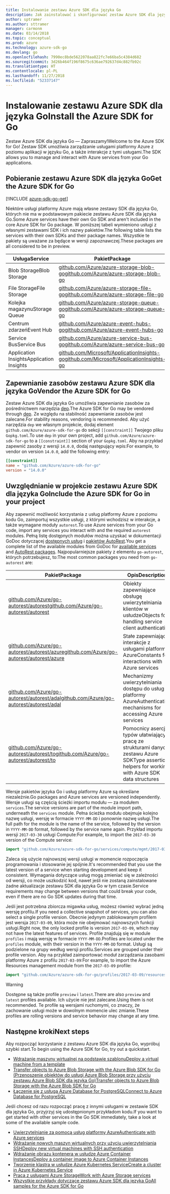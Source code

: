 ```yaml
---
title: Instalowanie zestawu Azure SDK dla języka Go
description: Jak zainstalować i skonfigurować zestaw Azure SDK dla języka Go oraz zapewnić w nim zasoby.
author: sptramer
ms.author: sttramer
manager: carmonm
ms.date: 03/14/2018
ms.topic: conceptual
ms.prod: azure
ms.technology: azure-sdk-go
ms.devlang: go
ms.openlocfilehash: 7990ec8bde5622078aa822fc7e66ba5c4384d682
ms.sourcegitcommit: 3d26b464f196f8675c636ae792637d4c882fb92c
ms.translationtype: HT
ms.contentlocale: pl-PL
ms.lasthandoff: 11/27/2018
ms.locfileid: "52337147"
---
```

# <a name="install-the-azure-sdk-for-go"></a><span data-ttu-id="5af85-103">Instalowanie zestawu Azure SDK dla języka Go</span><span class="sxs-lookup"><span data-stu-id="5af85-103">Install the Azure SDK for Go</span></span>

<span data-ttu-id="5af85-104">Zestaw Azure SDK dla języka Go — Zapraszamy!</span><span class="sxs-lookup"><span data-stu-id="5af85-104">Welcome to the Azure SDK for Go!</span></span> <span data-ttu-id="5af85-105">Zestaw SDK umożliwia zarządzanie usługami platformy Azure z poziomu aplikacji w języku Go, a także interakcje z tymi usługami.</span><span class="sxs-lookup"><span data-stu-id="5af85-105">The SDK allows you to manage and interact with Azure services from your Go applications.</span></span>

## <a name="get-the-azure-sdk-for-go"></a><span data-ttu-id="5af85-106">Pobieranie zestawu Azure SDK dla języka Go</span><span class="sxs-lookup"><span data-stu-id="5af85-106">Get the Azure SDK for Go</span></span>

[!INCLUDE [azure-sdk-go-get](includes/azure-sdk-go-get.md)]

<span data-ttu-id="5af85-107">Niektóre usługi platformy Azure mają własne zestawy SDK dla języka Go, których nie ma w podstawowym pakiecie zestawu Azure SDK dla języka Go.</span><span class="sxs-lookup"><span data-stu-id="5af85-107">Some Azure services have their own Go SDK and aren't included in the core Azure SDK for Go package.</span></span> <span data-ttu-id="5af85-108">W poniższej tabeli wymieniono usługi z własnymi zestawami SDK i ich nazwy pakietów.</span><span class="sxs-lookup"><span data-stu-id="5af85-108">The following table lists the services with their own SDKs and their package names.</span></span> <span data-ttu-id="5af85-109">Wszystkie te pakiety są uważane za będące w wersji zapoznawczej.</span><span class="sxs-lookup"><span data-stu-id="5af85-109">These packages are all considered to be in preview.</span></span>

| <span data-ttu-id="5af85-110">Usługa</span><span class="sxs-lookup"><span data-stu-id="5af85-110">Service</span></span> | <span data-ttu-id="5af85-111">Pakiet</span><span class="sxs-lookup"><span data-stu-id="5af85-111">Package</span></span> |
|---------|---------|
| <span data-ttu-id="5af85-112">Blob Storage</span><span class="sxs-lookup"><span data-stu-id="5af85-112">Blob Storage</span></span> | [<span data-ttu-id="5af85-113">github.com/Azure/azure-storage-blob-go</span><span class="sxs-lookup"><span data-stu-id="5af85-113">github.com/Azure/azure-storage-blob-go</span></span>](https://github.com/Azure/azure-storage-blob-go) |
| <span data-ttu-id="5af85-114">File Storage</span><span class="sxs-lookup"><span data-stu-id="5af85-114">File Storage</span></span> | [<span data-ttu-id="5af85-115">github.com/Azure/azure-storage-file-go</span><span class="sxs-lookup"><span data-stu-id="5af85-115">github.com/Azure/azure-storage-file-go</span></span>](https://github.com/Azure/azure-storage-file-go) |
| <span data-ttu-id="5af85-116">Kolejka magazynu</span><span class="sxs-lookup"><span data-stu-id="5af85-116">Storage Queue</span></span> | [<span data-ttu-id="5af85-117">github.com/Azure/azure-storage-queue-go</span><span class="sxs-lookup"><span data-stu-id="5af85-117">github.com/Azure/azure-storage-queue-go</span></span>](https://github.com/Azure/azure-storage-queue-go) |
| <span data-ttu-id="5af85-118">Centrum zdarzeń</span><span class="sxs-lookup"><span data-stu-id="5af85-118">Event Hub</span></span> | [<span data-ttu-id="5af85-119">github.com/Azure/azure-event-hubs-go</span><span class="sxs-lookup"><span data-stu-id="5af85-119">github.com/Azure/azure-event-hubs-go</span></span>](https://github.com/Azure/azure-event-hubs-go) |
| <span data-ttu-id="5af85-120">Service Bus</span><span class="sxs-lookup"><span data-stu-id="5af85-120">Service Bus</span></span> | [<span data-ttu-id="5af85-121">github.com/Azure/azure-service-bus-go</span><span class="sxs-lookup"><span data-stu-id="5af85-121">github.com/Azure/azure-service-bus-go</span></span>](https://github.com/Azure/azure-service-bus-go) |
| <span data-ttu-id="5af85-122">Application Insights</span><span class="sxs-lookup"><span data-stu-id="5af85-122">Application Insights</span></span> | [<span data-ttu-id="5af85-123">github.com/Microsoft/ApplicationInsights-go</span><span class="sxs-lookup"><span data-stu-id="5af85-123">github.com/Microsoft/ApplicationInsights-go</span></span>](https://github.com/Microsoft/ApplicationInsights-go) |

## <a name="vendor-the-azure-sdk-for-go"></a><span data-ttu-id="5af85-124">Zapewnianie zasobów zestawu Azure SDK dla języka Go</span><span class="sxs-lookup"><span data-stu-id="5af85-124">Vendor the Azure SDK for Go</span></span>

<span data-ttu-id="5af85-125">Zestaw Azure SDK dla języka Go umożliwia zapewnianie zasobów za pośrednictwem narzędzia [dep](https://github.com/golang/dep).</span><span class="sxs-lookup"><span data-stu-id="5af85-125">The Azure SDK for Go may be vendored through [dep](https://github.com/golang/dep).</span></span> <span data-ttu-id="5af85-126">Ze względu na stabilność zapewnianie zasobów jest zalecane.</span><span class="sxs-lookup"><span data-stu-id="5af85-126">For stability reasons, vendoring is recommended.</span></span> <span data-ttu-id="5af85-127">Aby użyć narzędzia `dep` we własnym projekcie, dodaj element `github.com/Azure/azure-sdk-for-go` do sekcji `[[constraint]]` Twojego pliku `Gopkg.toml`.</span><span class="sxs-lookup"><span data-stu-id="5af85-127">To use `dep` in your own project, add `github.com/Azure/azure-sdk-for-go` to a `[[constraint]]` section of your `Gopkg.toml`.</span></span> <span data-ttu-id="5af85-128">Aby na przykład zapewnić zasoby z wersji `14.0.0`, dodaj następujący wpis:</span><span class="sxs-lookup"><span data-stu-id="5af85-128">For example, to vendor on version `14.0.0`, add the following entry:</span></span>

```toml
[[constraint]]
name = "github.com/Azure/azure-sdk-for-go"
version = "14.0.0"
```

## <a name="include-the-azure-sdk-for-go-in-your-project"></a><span data-ttu-id="5af85-129">Uwzględnianie w projekcie zestawu Azure SDK dla języka Go</span><span class="sxs-lookup"><span data-stu-id="5af85-129">Include the Azure SDK for Go in your project</span></span>

<span data-ttu-id="5af85-130">Aby zapewnić możliwość korzystania z usług platformy Azure z poziomu kodu Go, zaimportuj wszystkie usługi, z którymi wchodzisz w interakcje, a także wymagane moduły `autorest`.</span><span class="sxs-lookup"><span data-stu-id="5af85-130">To use Azure services from your Go code, import any services you interact with and the required `autorest` modules.</span></span>
<span data-ttu-id="5af85-131">Pełną listę dostępnych modułów można uzyskać w dokumentacji GoDoc dotyczącej [dostępnych usług](https://godoc.org/github.com/Azure/azure-sdk-for-go) i [pakietów AutoRest](https://godoc.org/github.com/Azure/go-autorest).</span><span class="sxs-lookup"><span data-stu-id="5af85-131">You get a complete list of the available modules from GoDoc for [available services](https://godoc.org/github.com/Azure/azure-sdk-for-go) and [AutoRest packages](https://godoc.org/github.com/Azure/go-autorest).</span></span> <span data-ttu-id="5af85-132">Najpopularniejsze pakiety z elementu `go-autorest`, których potrzebujesz, to:</span><span class="sxs-lookup"><span data-stu-id="5af85-132">The most common packages you need from `go-autorest` are:</span></span>

| <span data-ttu-id="5af85-133">Pakiet</span><span class="sxs-lookup"><span data-stu-id="5af85-133">Package</span></span> | <span data-ttu-id="5af85-134">Opis</span><span class="sxs-lookup"><span data-stu-id="5af85-134">Description</span></span> |
|---------|-------------|
| <span data-ttu-id="5af85-135">[github.com/Azure/go-autorest/autorest][autorest]</span><span class="sxs-lookup"><span data-stu-id="5af85-135">[github.com/Azure/go-autorest/autorest][autorest]</span></span> | <span data-ttu-id="5af85-136">Obiekty zapewniające obsługę uwierzytelniania klientów w usłudze</span><span class="sxs-lookup"><span data-stu-id="5af85-136">Objects for handling service client authentication</span></span> |
| <span data-ttu-id="5af85-137">[github.com/Azure/go-autorest/autorest/azure][autorest/azure]</span><span class="sxs-lookup"><span data-stu-id="5af85-137">[github.com/Azure/go-autorest/autorest/azure][autorest/azure]</span></span> | <span data-ttu-id="5af85-138">Stałe zapewniające interakcje z usługami platformy Azure</span><span class="sxs-lookup"><span data-stu-id="5af85-138">Constants for interactions with Azure services</span></span> |
| <span data-ttu-id="5af85-139">[github.com/Azure/go-autorest/autorest/adal][autorest/adal]</span><span class="sxs-lookup"><span data-stu-id="5af85-139">[github.com/Azure/go-autorest/autorest/adal][autorest/adal]</span></span> | <span data-ttu-id="5af85-140">Mechanizmy uwierzytelniania dostępu do usług platformy Azure</span><span class="sxs-lookup"><span data-stu-id="5af85-140">Authentication mechanisms for accessing Azure services</span></span> |
| <span data-ttu-id="5af85-141">[github.com/Azure/go-autorest/autorest/to][autorest/to]</span><span class="sxs-lookup"><span data-stu-id="5af85-141">[github.com/Azure/go-autorest/autorest/to][autorest/to]</span></span> | <span data-ttu-id="5af85-142">Pomocnicy asercji typów ułatwiający pracę ze strukturami danych zestawu Azure SDK</span><span class="sxs-lookup"><span data-stu-id="5af85-142">Type assertion helpers for working with Azure SDK data structures</span></span> |

[autorest]: https://godoc.org/github.com/Azure/go-autorest/autorest
[autorest/azure]: https://godoc.org/github.com/Azure/go-autorest/autorest/azure
[autorest/adal]: https://godoc.org/github.com/Azure/go-autorest/autorest/adal
[autorest/to]: https://godoc.org/github.com/Azure/go-autorest/autorest/to

<span data-ttu-id="5af85-143">Wersje pakietów języka Go i usług platformy Azure są określane niezależnie.</span><span class="sxs-lookup"><span data-stu-id="5af85-143">Go packages and Azure services are versioned independently.</span></span> <span data-ttu-id="5af85-144">Wersje usługi są częścią ścieżki importu modułu — za modułem `services`.</span><span class="sxs-lookup"><span data-stu-id="5af85-144">The service versions are part of the module import path, underneath the `services` module.</span></span> <span data-ttu-id="5af85-145">Pełna ścieżka modułu obejmuje kolejno nazwę usługi, wersję w formacie `YYYY-MM-DD` i ponownie nazwę usługi.</span><span class="sxs-lookup"><span data-stu-id="5af85-145">The full path for the module is the name of the service, followed by the version in `YYYY-MM-DD` format, followed by the service name again.</span></span> <span data-ttu-id="5af85-146">Przykład importu wersji `2017-03-30` usługi Compute:</span><span class="sxs-lookup"><span data-stu-id="5af85-146">For example, to import the `2017-03-30` version of the Compute service:</span></span>

```go
import "github.com/Azure/azure-sdk-for-go/services/compute/mgmt/2017-03-30/compute"
```

<span data-ttu-id="5af85-147">Zaleca się użycie najnowszej wersji usługi w momencie rozpoczęcia programowania i stosowanie jej spójnie.</span><span class="sxs-lookup"><span data-stu-id="5af85-147">It's recommended that you use the latest version of a service when starting development and keep it consistent.</span></span>
<span data-ttu-id="5af85-148">Wymagania dotyczące usług mogą zmieniać się w zależności od wersji, co może uszkodzić kod, nawet jeśli nie zostaną zainstalowane żadne aktualizacje zestawu SDK dla języka Go w tym czasie.</span><span class="sxs-lookup"><span data-stu-id="5af85-148">Service requirements may change between versions that could break your code, even if there are no Go SDK updates during that time.</span></span>

<span data-ttu-id="5af85-149">Jeśli jest potrzebna zbiorcza migawka usług, możesz również wybrać jedną wersję profilu.</span><span class="sxs-lookup"><span data-stu-id="5af85-149">If you need a collective snapshot of services, you can also select a single profile version.</span></span> <span data-ttu-id="5af85-150">Obecnie jedynym zablokowanym profilem jest wersja `2017-03-09`, która może nie obejmować najnowszych funkcji usługi.</span><span class="sxs-lookup"><span data-stu-id="5af85-150">Right now, the only locked profile is version `2017-03-09`, which may not have the latest features of services.</span></span> <span data-ttu-id="5af85-151">Profile znajdują się w module `profiles` i mają wersję w formacie `YYYY-MM-DD`.</span><span class="sxs-lookup"><span data-stu-id="5af85-151">Profiles are located under the `profiles` module, with their version in the `YYYY-MM-DD` format.</span></span> <span data-ttu-id="5af85-152">Usługi są podzielone na grupy według wersji profilu.</span><span class="sxs-lookup"><span data-stu-id="5af85-152">Services are grouped under their profile version.</span></span> <span data-ttu-id="5af85-153">Aby na przykład zaimportować moduł zarządzania zasobami platformy Azure z profilu `2017-03-09`:</span><span class="sxs-lookup"><span data-stu-id="5af85-153">For example, to import the Azure Resources management module from the `2017-03-09` profile:</span></span>

```go
import "github.com/Azure/azure-sdk-for-go/profiles/2017-03-09/resources/mgmt/resources"
```

> [!WARNING]
> <span data-ttu-id="5af85-154">Dostępne są także profile `preview` i `latest`.</span><span class="sxs-lookup"><span data-stu-id="5af85-154">There are also `preview` and `latest` profiles available.</span></span> <span data-ttu-id="5af85-155">Ich użycie nie jest zalecane.</span><span class="sxs-lookup"><span data-stu-id="5af85-155">Using them is not recommended.</span></span> <span data-ttu-id="5af85-156">Te profile są wersjami ruchomymi, co znaczy, że zachowanie usługi może w dowolnym momencie ulec zmianie.</span><span class="sxs-lookup"><span data-stu-id="5af85-156">These profiles are rolling versions and service behavior may change at any time.</span></span>

## <a name="next-steps"></a><span data-ttu-id="5af85-157">Następne kroki</span><span class="sxs-lookup"><span data-stu-id="5af85-157">Next steps</span></span>

<span data-ttu-id="5af85-158">Aby rozpocząć korzystanie z zestawu Azure SDK dla języka Go, wypróbuj szybki start.</span><span class="sxs-lookup"><span data-stu-id="5af85-158">To begin using the Azure SDK for Go, try out a quickstart.</span></span>

* [<span data-ttu-id="5af85-159">Wdrażanie maszyny wirtualnej na podstawie szablonu</span><span class="sxs-lookup"><span data-stu-id="5af85-159">Deploy a virtual machine from a template</span></span>](azure-sdk-go-qs-vm.md)
* [<span data-ttu-id="5af85-160">Transfer objects to Azure Blob Storage with the Azure Blob SDK for Go (Przenoszenie obiektów do usługi Azure Blob Storage przy użyciu zestawu Azure Blob SDK dla języka Go)</span><span class="sxs-lookup"><span data-stu-id="5af85-160">Transfer objects to Azure Blob Storage with the Azure Blob SDK for Go</span></span>](/azure/storage/blobs/storage-quickstart-blobs-go?toc=%2fgo%2fazure%2ftoc.json)
* [<span data-ttu-id="5af85-161">Łączenie się z usługą Azure Database for PostgreSQL</span><span class="sxs-lookup"><span data-stu-id="5af85-161">Connect to Azure Database for PostgreSQL</span></span>](/azure/postgresql/connect-go?toc=%2fgo%2fazure%2ftoc.json)

<span data-ttu-id="5af85-162">Jeśli chcesz od razu rozpocząć pracę z innymi usługami w zestawie SDK dla języka Go, przyjrzyj się udostępnionym przykładom kodu.</span><span class="sxs-lookup"><span data-stu-id="5af85-162">If you want to get started with other services in the Go SDK immediately, take a look at some of the available sample code.</span></span>

* [<span data-ttu-id="5af85-163">Uwierzytelnianie za pomocą usług platformy Azure</span><span class="sxs-lookup"><span data-stu-id="5af85-163">Authenticate with Azure services</span></span>](https://github.com/Azure-Samples/azure-sdk-for-go-samples/tree/master/internal/iam)
* [<span data-ttu-id="5af85-164">Wdrażanie nowych maszyn wirtualnych przy użyciu uwierzytelniania SSH</span><span class="sxs-lookup"><span data-stu-id="5af85-164">Deploy new virtual machines with SSH authentication</span></span>](https://github.com/Azure-Samples/azure-sdk-for-go-samples/tree/master/compute)
* [<span data-ttu-id="5af85-165">Wdrażanie obrazu kontenera w usłudze Azure Container Instances</span><span class="sxs-lookup"><span data-stu-id="5af85-165">Deploy a container image to Azure Container Instances</span></span>](https://github.com/Azure-Samples/azure-sdk-for-go-samples/tree/master/containerinstance)
* [<span data-ttu-id="5af85-166">Tworzenie klastra w usłudze Azure Kubernetes Service</span><span class="sxs-lookup"><span data-stu-id="5af85-166">Create a cluster in Azure Kubernetes Service</span></span>](https://github.com/Azure-Samples/azure-sdk-for-go-samples/tree/master/containerservice)
* [<span data-ttu-id="5af85-167">Praca z usługami Azure Storage</span><span class="sxs-lookup"><span data-stu-id="5af85-167">Work with Azure Storage services</span></span>](https://github.com/Azure-Samples/azure-sdk-for-go-samples/tree/master/storage)
* [<span data-ttu-id="5af85-168">Wszystkie przykłady dotyczące zestawu Azure SDK dla języka Go</span><span class="sxs-lookup"><span data-stu-id="5af85-168">All samples for the Azure SDK for Go</span></span>](https://github.com/azure-samples/azure-sdk-for-go-samples)
